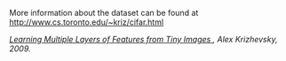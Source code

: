 <p>More information about the dataset can be found at <a href="http://www.cs.toronto.edu/~kriz/cifar.html">http://www.cs.toronto.edu/~kriz/cifar.html</a></p>
<cite>
  <a href="http://www.cs.toronto.edu/~kriz/learning-features-2009-TR.pdf">
    Learning Multiple Layers of Features from Tiny Images
  </a>
  , Alex Krizhevsky, 2009.
</cite>
